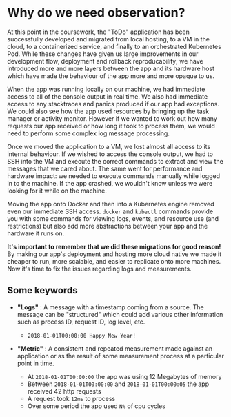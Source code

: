 # Why do we need observation?

At this point in the coursework, the "ToDo" application has been successfully developed and migrated from local hosting, to a VM in the cloud, to a containerized service, and finally to an orchestrated Kubernetes Pod. While these changes have given us large improvements in our development flow, deployment and rollback reproducability; we have introduced more and more layers between the app and its hardware host which have made the behaviour of the app more and more opaque to us.

When the app was running locally on our machine, we had immediate access to all of the console output in real time. We also had immediate access to any stacktraces and panics produced if our app had exceptions. We could also see how the app used resources by bringing up the task manager or activity monitor. However if we wanted to work out how many requests our app received or how long it took to process them, we would need to perform some complex log message processing.

Once we moved the application to a VM, we lost almost all access to its internal behaviour. If we wished to access the console output, we had to SSH into the VM and execute the correct commands to extract and view the messages that we cared about. The same went for performance and hardware impact: we needed to execute commands manually while logged in to the machine. If the app crashed, we wouldn't know unless we were looking for it while on the machine.

Moving the app onto Docker and then into a Kubernetes engine removed even our immediate SSH access. `docker` and `kubectl` commands provide you with some commands for viewing logs, events, and resource use (and restrictions) but also add more abstractions between your app and the hardware it runs on.

**It's important to remember that we did these migrations for good reason!** By making our app's deployment and hosting more cloud native we made it cheaper to run, more scalable, and easier to replicate onto more machines. Now it's time to fix the issues regarding logs and measurements.

## Some keywords

- **"Logs"** : A message with a timestamp coming from a source. The message can be "structured" which could add various other information such as process ID, request ID, log level, etc. 
    
    - `2018-01-01T00:00:00 Happy New Year!`

- **"Metric"** : A consistent and repeated measurement made against an application or as the result of some measurement process at a particular point in time.

    - At `2018-01-01T00:00:00` the app was using 12 Megabytes of memory
    - Between `2018-01-01T00:00:00` and `2018-01-01T00:00:05` the app received 42 http requests
    - A request took `12ms` to process
    - Over some period the app used `N%` of cpu cycles
